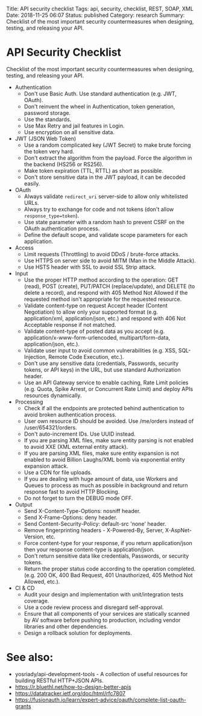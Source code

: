 Title: API security checklist
Tags: api, security, checklist, REST, SOAP, XML
Date: 2018-11-25 06:07
Status: published
Category: research
Summary: Checklist of the most important security countermeasures when designing, testing, and releasing your API.

API Security Checklist
======================
Checklist of the most important security countermeasures when designing,
testing, and releasing your API.

* Authentication
    * Don't use Basic Auth. Use standard authentication (e.g. JWT, OAuth).
    * Don't reinvent the wheel in Authentication, token generation, password storage.
    * Use the standards.
    * Use Max Retry and jail features in Login.
    * Use encryption on all sensitive data.
* JWT (JSON Web Token)
    * Use a random complicated key (JWT Secret) to make brute forcing the token very hard.
    * Don't extract the algorithm from the payload. Force the algorithm in the backend (HS256 or RS256).
    * Make token expiration (TTL, RTTL) as short as possible.
    * Don't store sensitive data in the JWT payload, it can be decoded easily.
* OAuth
    * Always validate `redirect_uri` server-side to allow only whitelisted URLs.
    * Always try to exchange for code and not tokens (don't allow `response_type=token`).
    * Use state parameter with a random hash to prevent CSRF on the OAuth authentication process.
    * Define the default scope, and validate scope parameters for each application.
* Access
    * Limit requests (Throttling) to avoid DDoS / brute-force attacks.
    * Use HTTPS on server side to avoid MITM (Man in the Middle Attack).
    * Use HSTS header with SSL to avoid SSL Strip attack.
* Input
    * Use the proper HTTP method according to the operation: GET (read), POST (create), PUT/PATCH (replace/update), and DELETE (to delete a record), and respond with 405 Method Not Allowed if the requested method isn't appropriate for the requested resource.
    * Validate content-type on request Accept header (Content Negotiation) to allow only your supported format (e.g. application/xml, application/json, etc.) and respond with 406 Not Acceptable response if not matched.
    * Validate content-type of posted data as you accept (e.g.  application/x-www-form-urlencoded, multipart/form-data, application/json, etc.).
    * Validate user input to avoid common vulnerabilities (e.g. XSS, SQL-Injection, Remote Code Execution, etc.).
    * Don't use any sensitive data (credentials, Passwords, security tokens, or API keys) in the URL, but use standard Authorization header.
    * Use an API Gateway service to enable caching, Rate Limit policies (e.g. Quota, Spike Arrest, or Concurrent Rate Limit) and deploy APIs resources dynamically.
* Processing
    * Check if all the endpoints are protected behind authentication to avoid broken authentication process.
    * User own resource ID should be avoided. Use /me/orders instead of
/user/654321/orders.
    * Don't auto-increment IDs. Use UUID instead.
    * If you are parsing XML files, make sure entity parsing is not enabled to avoid XXE (XML external entity attack).
    * If you are parsing XML files, make sure entity expansion is not enabled to avoid Billion Laughs/XML bomb via exponential entity expansion attack.
    * Use a CDN for file uploads.
    * If you are dealing with huge amount of data, use Workers and Queues to process as much as possible in background and return response fast to avoid HTTP Blocking.
    * Do not forget to turn the DEBUG mode OFF.
* Output
    * Send X-Content-Type-Options: nosniff header.
    * Send X-Frame-Options: deny header.
    * Send Content-Security-Policy: default-src 'none' header.
    * Remove fingerprinting headers - X-Powered-By, Server, X-AspNet-Version, etc.
    * Force content-type for your response, if you return application/json then your response content-type is application/json.
    * Don't return sensitive data like credentials, Passwords, or security tokens.
    * Return the proper status code according to the operation completed. (e.g. 200 OK, 400 Bad Request, 401 Unauthorized, 405 Method Not Allowed, etc.).
* CI & CD
    * Audit your design and implementation with unit/integration tests coverage.
    * Use a code review process and disregard self-approval.
    * Ensure that all components of your services are statically scanned by AV software before pushing to production, including vendor libraries and other dependencies.
    * Design a rollback solution for deployments.

See also:
=========
* yosriady/api-development-tools - A collection of useful resources for building RESTful HTTP+JSON APIs.
* https://r.bluethl.net/how-to-design-better-apis
* https://datatracker.ietf.org/doc/html/rfc7807
* https://fusionauth.io/learn/expert-advice/oauth/complete-list-oauth-grants
